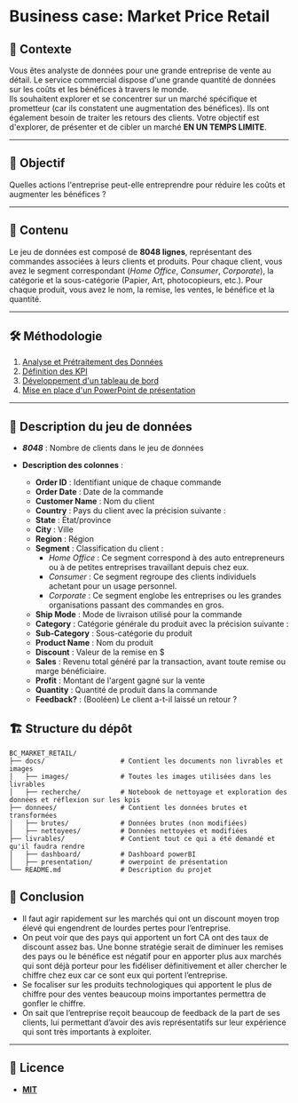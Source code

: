 # Business case: Market Price Retail

## 📜 Contexte  
Vous êtes analyste de données pour une grande entreprise de vente au détail. Le service commercial dispose d'une grande quantité de données sur les coûts et les bénéfices à travers le monde.  
Ils souhaitent explorer et se concentrer sur un marché spécifique et prometteur (car ils constatent une augmentation des bénéfices). Ils ont également besoin de traiter les retours des clients. 
Votre objectif est d'explorer, de présenter et de cibler un marché **EN UN TEMPS LIMITE**.

---

## 🎯 Objectif  
Quelles actions l'entreprise peut-elle entreprendre pour réduire les coûts et augmenter les bénéfices ?  

---

## 📂 Contenu  

Le jeu de données est composé de **8048 lignes**, représentant des commandes associées à leurs clients et produits. Pour chaque client, vous avez le segment correspondant (*Home Office*, *Consumer*, *Corporate*), la catégorie et la sous-catégorie (Papier, Art, photocopieurs, etc.). Pour chaque produit, vous avez le nom, la remise, les ventes, le bénéfice et la quantité.  

---

## 🛠️ Méthodologie  

1. [Analyse et Prétraitement des Données](./docs/recherche/notebook.ipynb)  
2. [Définition des KPI](./docs/recherche/kpis.md)  
3. [Développement d'un tableau de bord](./livrables/Dashboard_BC_MarketPriceRetail.pdf)
4. [Mise en place d'un PowerPoint de présentation](./livrables/BC_MPR.pdf)

---

## 🔢 Description du jeu de données  

- ***8048*** : Nombre de clients dans le jeu de données  
- **Description des colonnes** :  

  - **Order ID** : Identifiant unique de chaque commande  
  - **Order Date** : Date de la commande  
  - **Customer Name** : Nom du client  
  - **Country** : Pays du client avec la précision suivante :  
  - **State** : État/province  
  - **City** : Ville  
  - **Region** : Région  
  - **Segment** : Classification du client :  
    - *Home Office* : Ce segment correspond à des auto entrepreneurs ou à de petites entreprises travaillant depuis chez eux.  
    - *Consumer* : Ce segment regroupe des clients individuels achetant pour un usage personnel.  
    - *Corporate* : Ce segment englobe les entreprises ou les grandes organisations passant des commandes en gros.  
  - **Ship Mode** : Mode de livraison utilisé pour la commande  
  - **Category** : Catégorie générale du produit avec la précision suivante :  
  - **Sub-Category** : Sous-catégorie du produit  
  - **Product Name** : Nom du produit  
  - **Discount** : Valeur de la remise en $  
  - **Sales** : Revenu total généré par la transaction, avant toute remise ou marge bénéficiaire.  
  - **Profit** : Montant de l'argent gagné sur la vente  
  - **Quantity** : Quantité de produit dans la commande  
  - **Feedback?** : (Booléen) Le client a-t-il laissé un retour ?  



## 🏗️ Structure du dépôt
```
BC_MARKET_RETAIL/
├── docs/                   # Contient les documents non livrables et images
│   ├── images/             # Toutes les images utilisées dans les livrables
│   ├── recherche/          # Notebook de nettoyage et exploration des données et réflexion sur les kpis
├── donnees/                # Contient les données brutes et transformées
│   ├── brutes/             # Données brutes (non modifiées)
│   ├── nettoyees/          # Données nettoyées et modifiées
├── livrables/              # Contient tout ce qui a été demandé et qu'il faudra rendre
│   ├── dashboard/          # Dashboard powerBI
│   ├── presentation/       # owerpoint de présentation
└── README.md               # Description du projet
```

## 🏁 Conclusion

- Il faut agir rapidement sur les marchés qui ont un discount moyen trop élevé qui engendrent de lourdes pertes pour l’entreprise.
- On peut voir que des pays qui apportent un fort CA ont des taux de discount assez bas. Une bonne stratégie serait de diminuer les remises des pays ou le bénéfice est négatif pour en apporter plus aux marchés qui sont déjà porteur pour les fidéliser  définitivement et aller chercher le chiffre chez eux car ce sont eux qui portent l’entreprise.
- Se focaliser sur les produits technologiques qui apportent le plus de chiffre pour des ventes beaucoup moins importantes permettra de gonfler le chiffre.
- On sait que l’entreprise reçoit beaucoup de feedback de la part de ses clients, lui permettant d’avoir des avis représentatifs sur leur expérience qui sont très importants à exploiter.


---

## 📜 Licence
- [**MIT**](./LICENSE)
